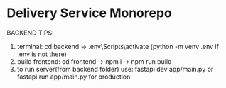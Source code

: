 # Delivery Service Monorepo

BACKEND TIPS: 
1. terminal: cd backend -> .env\Scripts\activate (python -m venv .env if .env is not there)
2. build frontend: cd frontend -> npm i -> npm run build
3. to run server(from backend folder) use: fastapi dev app/main.py or fastapi run app/main.py for production